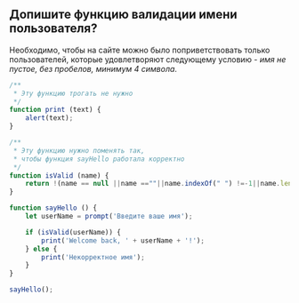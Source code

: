 ## Допишите функцию валидации имени пользователя? ##

Необходимо, чтобы на сайте можно было поприветствовать только пользователей,
которые удовлетворяют следующему условию - *имя не пустое, без пробелов, минимум 4 символа*.

```js
/**
 * Эту функцию трогать не нужно
 */
function print (text) {
    alert(text);
}

/**
 * Эту функцию нужно поменять так,
 * чтобы функция sayHello работала корректно
 */
function isValid (name) {
    return !(name == null ||name ==""||name.indexOf(" ") !=-1||name.length<=3);
}

function sayHello () {
    let userName = prompt('Введите ваше имя');

    if (isValid(userName)) {
        print('Welcome back, ' + userName + '!');
    } else {
        print('Некорректное имя');
    }
}

sayHello();
```


